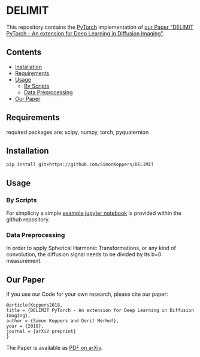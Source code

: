 # DELIMIT

This repository contains the [PyTorch](https://pytorch.org) implementation of [our Paper "DELIMIT PyTorch - An extension for Deep Learning in Diffusion Imaging"](#our-paper).

## Contents
* [Installation](#installation)
* [Requirements](#requirements)
* [Usage](#usage)
  * [By Scripts](#by-scripts)
  * [Data Preprocessing](#preprocessing)
 * [Our Paper](#our-paper)

## Requirements
required packages are:
scipy, numpy, torch, pyquaternion

## Installation
`pip install git+https://github.com/SimonKoppers/DELIMIT` 

## Usage
### By Scripts
For simplicity a simple [example jupyter notebook](https://github.com/SimonKoppers/DELIMIT/blob/master/example.ipynb) is provided within the github repository.

### Data Preprocessing
In order to apply Spherical Harmonic Transformations, or any kind of convolution, the diffusion signal needs to be divided by its b=0 measurement.

## Our Paper
If you use our Code for your own research, please cite our paper:
```
@article{Koppers2018,
title = {DELIMIT PyTorch - An extension for Deep Learning in Diffusion Imaging},
author = {Simon Koppers and Dorit Merhof},
year = {2018},
journal = {arXiV preprint}
}
```
The Paper is available as [PDF on arXiv](https://arxiv.org/abs/1808.01517).